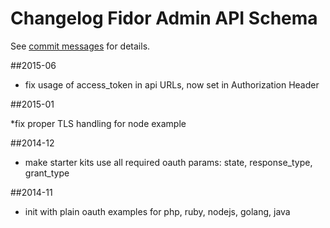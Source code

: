 # Changelog Fidor Admin API Schema
See [commit messages](https://github.com/fidor/fidor_starter_kits/commits/) for details.

##2015-06

* fix usage of access_token in api URLs, now set in Authorization Header

##2015-01

*fix proper TLS handling for node example

##2014-12

* make starter kits use all required oauth params: state, response_type, grant_type


##2014-11

* init with plain oauth examples for php, ruby, nodejs, golang, java
